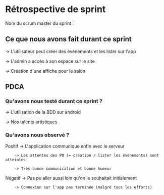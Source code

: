 # Rétrospective de sprint

Nom du scrum master du sprint : 

## Ce que nous avons fait durant ce sprint

-> L'utilisateur peut créer des évènements et les lister sur l'app

-> L'admin a accès à son espace sur le site

-> Création d'une affiche pour le salon


## PDCA 
### Qu'avons nous testé durant ce sprint ? 

-> L'utilisation de la BDD sur android

-> Nos talents artistiques

### Qu'avons nous observé ? 

Positif 
		-> L'application communique enfin avec le serveur
		
		-> Les attentes des PO (= création / lister les évènements) sont atteintes
		
		-> Très bonne communication et bonne humeur

Négatif 
		-> Pas pu aller aussi loin qu'on le souhaitait initialement
		
		-> Connexion sur l'app pas terminée (malgré tous les efforts)





